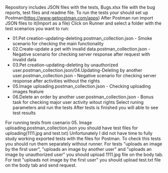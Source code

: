 Repository includes JSON files with the tests, Bugs.xlsx file with the bug reports, test files and readme file.
To run the tests your should set up Postman(https://www.getpostman.com/apps)
After Postman run import JSON files to it(Import as a file)
Click on Runner and select a folder with the test scenarios you want to run:
- 01.Pet creation-updating-deleting.postman_collection.json - Smoke scenario for checking the main functionality
- 02.Create-update a pet with invalid data.postman_collection.json - Negative scenario for checking server response after request with invalid data 
- 03.Pet creation-updating-deleting by unauthorized user.postman_collection.json/04.Updating-Deleling by another user.postman_collection.json - Negative scenario for checking server response after activities without the rights
- 05.Image uploading.postman_collection.json - Checking uploading images feature
- 06.Delete an order by another user.postman_collection.json - Bonus task for checking major user activity witout rights
Select runing parameters and run the tests
After tests is finished you will able to see test results

For running tests from csenario 05. Image uploading.postman_collection.json you should have test files for uploading(1111.jpg and test.txt)
Unfortunately I did not have time to fully study working exported tests with the files for Postman. To check this tests you should run them separately without runner. For tests "uploads an image by the first user", "uploads an image by another user" and "uploads an image by unauthorized user" you should upload 1111.jpg file on the body tab. For test "uploads not image by the first user" you should upload test.txt file on the body tab and send request.
